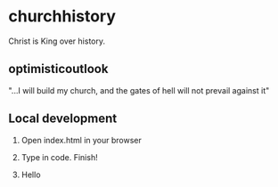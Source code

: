 # churchhistory

Christ is King over history.

## optimisticoutlook

"...I will build my church, and the gates of hell will not prevail against it"

## Local development

1. Open index.html in your browser

2. Type in code. Finish!

3. Hello